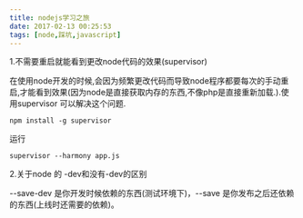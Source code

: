 ```yaml
---
title: nodejs学习之旅
date: 2017-02-13 00:25:53
tags: [node,踩坑,javascript]
---
```

1.不需要重启就能看到更改node代码的效果(supervisor)

在使用node开发的时候,会因为频繁更改代码而导致node程序都要每次的手动重启,才能看到效果(因为node是直接获取内存的东西,不像php是直接重新加载.).使用supervisor 可以解决这个问题.

	npm install -g supervisor

运行

	supervisor --harmony app.js

2.关于node 的 -dev和没有-dev的区别

--save-dev 是你开发时候依赖的东西(测试环境下)，--save 是你发布之后还依赖的东西(上线时还需要的依赖)。

